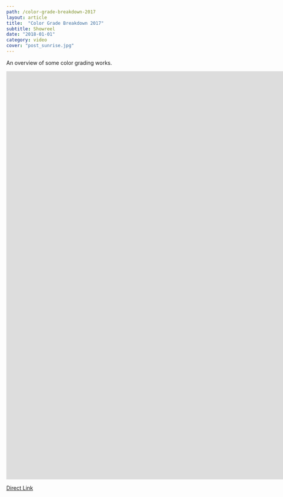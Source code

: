 ```yaml
---
path: /color-grade-breakdown-2017
layout: article
title:  "Color Grade Breakdown 2017"
subtitle: Showreel
date: "2018-01-01"
category: video
cover: "post_sunrise.jpg"
---
```


An overview of some color grading works.


<iframe src="https://player.vimeo.com/video/258404953" frameborder="0" allowfullscreen width="1920" height="1080"></iframe>

[Direct Link](https://vimeo.com/258404953)

